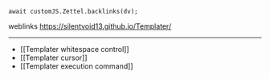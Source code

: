 
```dataviewjs
await customJS.Zettel.backlinks(dv);
```
weblinks https://silentvoid13.github.io/Templater/
___
- [[Templater whitespace control]]
- [[Templater cursor]]
- [[Templater execution command]]


